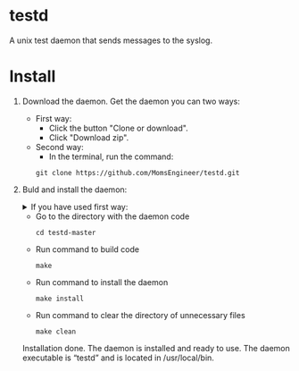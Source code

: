 # testd
A unix test daemon that sends messages to the syslog.

# Install
1. Download the daemon. Get the daemon you can two ways:
      * First way:
          - Click the button "Clone or download".
          - Click "Download zip".
      * Second way:
          - In the terminal, run the command:
          ````
          git clone https://github.com/MomsEngineer/testd.git
          ````
 2. Buld and install the daemon:
     <details>
       <summary>If you have used first way:</summary>
  
       - Install `unzip` if you don't have this util
         ````
         sudo apt install unzip
         ````
       - Unzip the downloaded zip file
         ````
         unzip testd-master.zip
         ````
     </details>
 
     - Go to the directory with the daemon code
       ````
       cd testd-master
       ````
     - Run command to build code
       ````
       make
       ````
     - Run command to install the daemon
       ````
       make install
       ````
     - Run command to clear the directory of unnecessary files
       ````
       make clean
       ````
    Installation done. The daemon is installed and ready to use. The daemon executable is “testd” and is located in /usr/local/bin.
